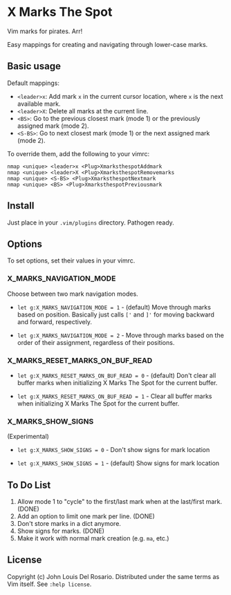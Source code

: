 X Marks The Spot
================
Vim marks for pirates. Arr!

Easy mappings for creating and navigating through lower-case marks.

Basic usage
-----------
Default mappings:

- `<leader>x`: Add mark `x` in the current cursor location, where `x` is the next
available mark.
- `<leader>X`: Delete all marks at the current line.
- `<BS>`: Go to the previous closest mark (mode 1) or the previously
assigned mark (mode 2).
- `<S-BS>`: Go to next closest mark (mode 1) or the next assigned mark
(mode 2).

To override them, add the following to your vimrc:

	nmap <unique> <leader>x <Plug>XmarksthespotAddmark
	nmap <unique> <leader>X <Plug>XmarksthespotRemovemarks
	nmap <unique> <S-BS> <Plug>XmarksthespotNextmark
	nmap <unique> <BS> <Plug>XmarksthespotPreviousmark

Install
-------

Just place in your `.vim/plugins` directory. Pathogen ready.

Options
-------

To set options, set their values in your vimrc.

### X\_MARKS\_NAVIGATION\_MODE

Choose between two mark navigation modes. 

- `let g:X_MARKS_NAVIGATION_MODE = 1` - (default) Move through marks based on position.
Basically just calls `['` and `]'` for moving backward and forward, respectively.

- `let g:X_MARKS_NAVIGATION_MODE = 2` - Move through marks based on the order of
their assignment, regardless of their positions.

### X\_MARKS\_RESET\_MARKS\_ON\_BUF\_READ

- `let g:X_MARKS_RESET_MARKS_ON_BUF_READ = 0` - (default) Don't clear all buffer
marks when initializing X Marks The Spot for the current buffer.

- `let g:X_MARKS_RESET_MARKS_ON_BUF_READ = 1` - Clear all buffer
marks when initializing X Marks The Spot for the current buffer.

### X\_MARKS\_SHOW\_SIGNS

(Experimental)

- `let g:X_MARKS_SHOW_SIGNS = 0` - Don't show signs for mark location

- `let g:X_MARKS_SHOW_SIGNS = 1` - (default) Show signs for mark location

To Do List
----------

1. Allow mode 1 to "cycle" to the first/last mark when at the last/first mark. (DONE)
2. Add an option to limit one mark per line. (DONE)
3. Don't store marks in a dict anymore.
4. Show signs for marks. (DONE)
5. Make it work with normal mark creation (e.g. `ma`, etc.)

License
-------

Copyright (c) John Louis Del Rosario. Distributed under the same terms as Vim
itself. See `:help license`.
